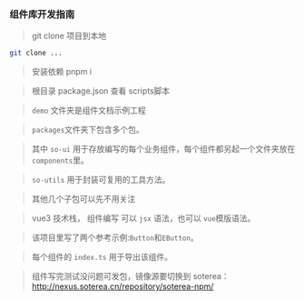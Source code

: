 ### 组件库开发指南

> git clone 项目到本地

```bash
git clone ...
```
> 安装依赖 pnpm i  

> 根目录 package.json 查看 scripts脚本

> `demo` 文件夹是组件文档示例工程

> `packages`文件夹下包含多个包。

> 其中 `so-ui` 用于存放编写的每个业务组件，每个组件都另起一个文件夹放在 `components`里。

> `so-utils` 用于封装可复用的工具方法。

> 其他几个子包可以先不用关注

> vue3 技术栈， 组件编写 可以 `jsx` 语法，也可以 `vue`模版语法。

> 该项目里写了两个参考示例:`Button`和`EButton`。 

> 每个组件的 `index.ts` 用于导出该组件。

> 组件写完测试没问题可发包，镜像源要切换到 soterea： http://nexus.soterea.cn/repository/soterea-npm/






